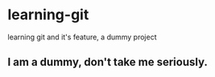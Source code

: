 # learning-git

learning git and it's feature, a dummy project

## I am a dummy, don't take me seriously.

